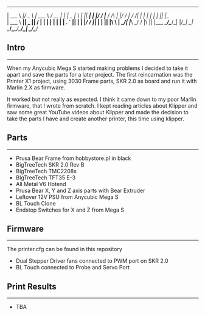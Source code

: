 

______ _____  ___  ______   _____  _     _____ _   _  _____ 
| ___ \  ___|/ _ \ | ___ \ /  __ \| |   |  _  | \ | ||  ___|
| |_/ / |__ / /_\ \| |_/ / | /  \/| |   | | | |  \| || |__  
| ___ \  __||  _  ||    /  | |    | |   | | | | . ` ||  __| 
| |_/ / |___| | | || |\ \  | \__/\| |___\ \_/ / |\  || |___ 
\____/\____/\_| |_/\_| \_|  \____/\_____/\___/\_| \_/\____/ 
                                 
                                                                               
## Intro
***
When my Anycubic Mega S started making problems I decided to take it apart and save the parts for a later project.
The first reincarnation was the Printer X1 project, using 3030 Frame parts, SKR 2.0 as board and run it with Marlin 2.X as firmware.

It worked but not really as expected. I think it came down to my poor Marlin firmware, that I wrote from scratch.
I kept reading articles about Klipper and saw some great YouTube videos about Klipper and made the decision to take the parts I have and create another printer, this time using klipper.

## Parts
***
- Prusa Bear Frame from hobbystore.pl in black
- BigTreeTech SKR 2.0 Rev B
- BigTreeTech TMC2208s
- BIgTreeTech TFT35 E-3 
- All Metal V6 Hotend
- Prusa Bear X, Y and Z axis parts with Bear Extruder
- Leftover 12V PSU from Anycubic Mega S
- BL Touch Clone
- Endstop Switches for X and Z from Mega S

## Firmware
***
The printer.cfg can be found in this repository
- Dual Stepper Driver fans connected to PWM port on SKR 2.0
- BL Touch connected to Probe and Servo Port

## Print Results
***
- TBA